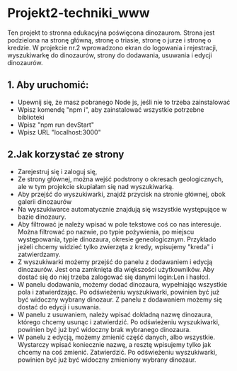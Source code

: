 # Projekt2-techniki_www
Ten projekt to stronna edukacyjna poświęcona dinozaurom. Strona jest podzielona na stronę główną, stronę o triasie, stronę o jurze i stronę o kredzie. W projekcie nr.2 wprowadzono ekran do logowania i rejestracji, wyszukiwarkę do dinozaurów, strony do dodawania, usuwania i edycji dinozaurów.  

## 1. Aby uruchomić:
- Upewnij się, że masz pobranego Node js, jeśli nie to trzeba zainstalować
- Wpisz komendę "npm i", aby zainstalować wszystkie potrzebne biblioteki
- Wpisz "npm run devStart"
- Wpisz URL "localhost:3000"

## 2.Jak korzystać ze strony
- Zarejestruj się i zaloguj się,
- Ze strony głównej, można wejść podstrony o okresach geologicznych, ale w tym projekcie skupiałam się nad wyszukiwarką.
- Aby przejść do wyszukiwarki, znajdź przycisk na stronie głównej, obok galerii dinozaurów
- Na wyszukiwarce automatycznie znajdują się wszystkie występujące w bazie dinozaury.
- Aby filtrować je należy wpisać w pole tekstowe coś co nas interesuje. Można filtrować po nazwie, po typie pożywienia, po miejscu występowania, typie dinozaura, okresie geneologicznym. Przykłado jeżeli chcemy widzieć tylko zwierzęta z kredy, wpisujemy "kreda" i zatwierdzamy.
- Z wyszukiwarki możemy przejść do panelu z dodawaniem i edycją dinozaurów. Jest ona zamknięta dla większości użytkowników. Aby dostać się do niej trzeba zalogować się danymi login:Len i hasło:l.
- W panelu dodawania, możemy dodać dinozaura, wypełniając wszystkie pola i zatwierdzając. Po odświeżeniu wyszukiwarki, powinien być już być widoczny wybrany dinozaur. Z panelu z dodawaniem możemy się dostać do edycji i usuwania.
- W panelu z usuwaniem, należy wpisać dokładną nazwę dinozaura, którego chcemy usunąc i zatwierdzić. Po odświeżeniu wyszukiwarki, powinien być już być widoczny brak wybranego dinozaura.
- W panelu z edycją, możemy zmienić część danych, albo wszystkie. Wystarczy wpisać koniecznie nazwę, a resztę wpisujemy tylko jak chcemy na coś zmienić. Zatwierdzić.  Po odświeżeniu wyszukiwarki, powinien być już być widoczny zmieniony wybrany dinozaur.

